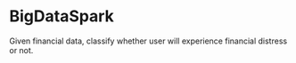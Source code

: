# BigDataSpark
Given financial data, classify whether user will experience financial distress or not.
